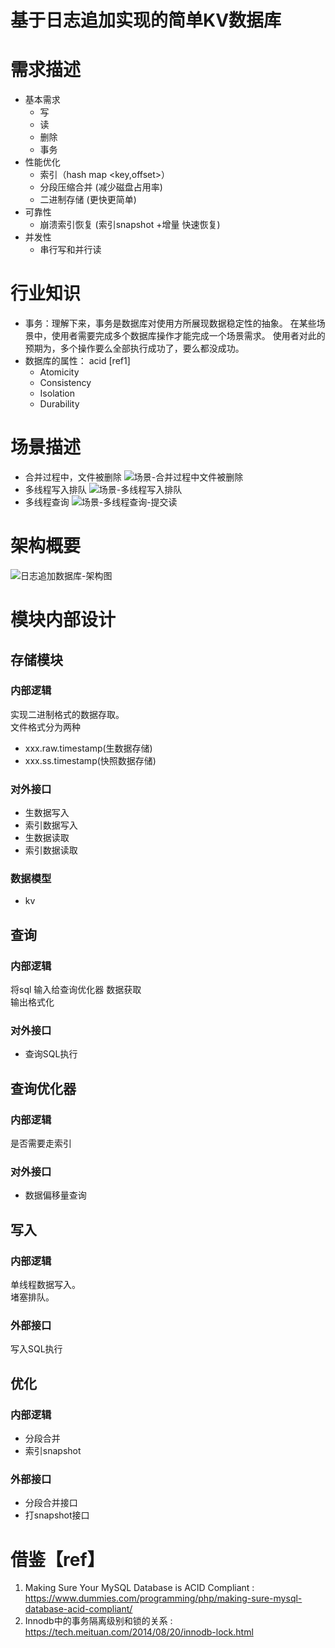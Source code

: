 # 基于日志追加实现的简单KV数据库
# 需求描述
- 基本需求
    - 写
    - 读
    - 删除
    - 事务
- 性能优化
    - 索引（hash map <key,offset>）
    - 分段压缩合并 (减少磁盘占用率)
    - 二进制存储 (更快更简单)
- 可靠性
    - 崩溃索引恢复 (索引snapshot +增量 快速恢复)
- 并发性
    - 串行写和并行读
    
# 行业知识
- 事务：理解下来，事务是数据库对使用方所展现数据稳定性的抽象。
在某些场景中，使用者需要完成多个数据库操作才能完成一个场景需求。
使用者对此的预期为，多个操作要么全部执行成功了，要么都没成功。
- 数据库的属性： acid [ref1]
    - Atomicity
    - Consistency
    - Isolation
    - Durability


# 场景描述
- 合并过程中，文件被删除
![场景-合并过程中文件被删除](imgs/场景-合并过程中文件被删除.png)
- 多线程写入排队
![场景-多线程写入排队](imgs/多线程写入排队.png)
- 多线程查询
![场景-多线程查询-提交读](imgs/多线程查询-提交读.png)

# 架构概要

![日志追加数据库-架构图](imgs/日志追加数据库-架构图.png)


# 模块内部设计

## 存储模块
### 内部逻辑  
实现二进制格式的数据存取。  
文件格式分为两种 
- xxx.raw.timestamp(生数据存储)
- xxx.ss.timestamp(快照数据存储)
### 对外接口
- 生数据写入
- 索引数据写入
- 生数据读取
- 索引数据读取
### 数据模型
- kv

## 查询
### 内部逻辑
将sql 输入给查询优化器
数据获取  
输出格式化
### 对外接口
- 查询SQL执行

## 查询优化器
### 内部逻辑
是否需要走索引
### 对外接口
- 数据偏移量查询

## 写入
### 内部逻辑 
单线程数据写入。  
堵塞排队。
### 外部接口
写入SQL执行

## 优化
### 内部逻辑
- 分段合并  
- 索引snapshot
### 外部接口
- 分段合并接口
- 打snapshot接口 


# 借鉴【ref】
1. Making Sure Your MySQL Database is ACID Compliant : https://www.dummies.com/programming/php/making-sure-mysql-database-acid-compliant/
2. Innodb中的事务隔离级别和锁的关系 : https://tech.meituan.com/2014/08/20/innodb-lock.html

  
